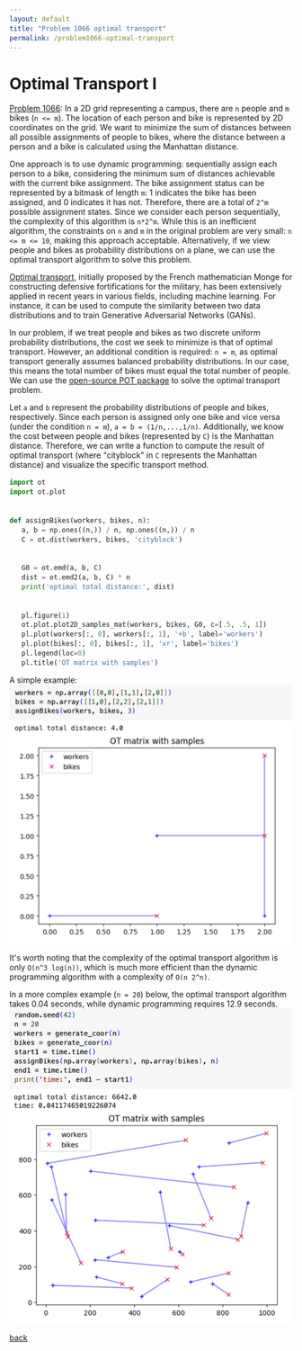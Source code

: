 ```yaml
---
layout: default
title: "Problem 1066 optimal transport"
permalink: /problem1066-optimal-transport
---
```


# Optimal Transport I

[Problem 1066](https://leetcode.com/problems/campus-bikes-ii/): In a 2D grid representing a campus, there are `n` people and `m` bikes (`n <= m`). The location of each person and bike is represented by 2D coordinates on the grid. We want to minimize the sum of distances between all possible assignments of people to bikes, where the distance between a person and a bike is calculated using the Manhattan distance.

One approach is to use dynamic programming: sequentially assign each person to a bike, considering the minimum sum of distances achievable with the current bike assignment. The bike assignment status can be represented by a bitmask of length `m`: 1 indicates the bike has been assigned, and 0 indicates it has not. Therefore, there are a total of `2^m` possible assignment states. Since we consider each person sequentially, the complexity of this algorithm is `n*2^m`. While this is an inefficient algorithm, the constraints on `n` and `m` in the original problem are very small: `n <= m <= 10`, making this approach acceptable. Alternatively, if we view people and bikes as probability distributions on a plane, we can use the optimal transport algorithm to solve this problem.

[Optimal transport](https://en.wikipedia.org/wiki/Transportation_theory_(mathematics)), initially proposed by the French mathematician Monge for constructing defensive fortifications for the military, has been extensively applied in recent years in various fields, including machine learning. For instance, it can be used to compute the similarity between two data distributions and to train Generative Adversarial Networks (GANs).

In our problem, if we treat people and bikes as two discrete uniform probability distributions, the cost we seek to minimize is that of optimal transport. However, an additional condition is required: `n = m`, as optimal transport generally assumes balanced probability distributions. In our case, this means the total number of bikes must equal the total number of people. We can use the [open-source POT package](https://pythonot.github.io/index.html) to solve the optimal transport problem.

Let `a` and `b` represent the probability distributions of people and bikes, respectively. Since each person is assigned only one bike and vice versa (under the condition `n = m`), `a = b = (1/n,...,1/n)`. Additionally, we know the cost between people and bikes (represented by `C`) is the Manhattan distance. Therefore, we can write a function to compute the result of optimal transport (where "cityblock" in `C` represents the Manhattan distance) and visualize the specific transport method.

```python
import ot
import ot.plot


def assignBikes(workers, bikes, n):
   a, b = np.ones((n,)) / n, np.ones((n,)) / n
   C = ot.dist(workers, bikes, 'cityblock')


   G0 = ot.emd(a, b, C)
   dist = ot.emd2(a, b, C) * n
   print('optimal total distance:', dist)


   pl.figure(1)
   ot.plot.plot2D_samples_mat(workers, bikes, G0, c=[.5, .5, 1])
   pl.plot(workers[:, 0], workers[:, 1], '+b', label='workers')
   pl.plot(bikes[:, 0], bikes[:, 1], 'xr', label='bikes')
   pl.legend(loc=0)
   pl.title('OT matrix with samples')
```

A simple example:
![a simple example with `n=3`](assets/images/problem_1066_ot_simple_example.png)

It's worth noting that the complexity of the optimal transport algorithm is only `O(n^3 log(n))`, which is much more efficient than the dynamic programming algorithm with a complexity of `O(n 2^n)`.

In a more complex example (`n = 20`) below, the optimal transport algorithm takes 0.04 seconds, while dynamic programming requires 12.9 seconds.
![Alt text](assets/images/problem_1066_ot_complicated_example.png)

[back](/math-and-algo)
